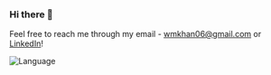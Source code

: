 ### Hi there 👋
Feel free to reach me through my email - wmkhan06@gmail.com or <a href="https://www.linkedin.com/in/wali-khan-68238a205/">LinkedIn</a>!



![Language](https://github-readme-stats.vercel.app/api/top-langs/?username=walikhancodes&layout=compact)


